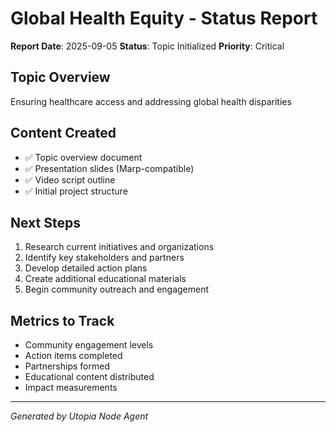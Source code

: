 # Global Health Equity - Status Report

**Report Date**: 2025-09-05
**Status**: Topic Initialized
**Priority**: Critical

## Topic Overview
Ensuring healthcare access and addressing global health disparities

## Content Created
- ✅ Topic overview document
- ✅ Presentation slides (Marp-compatible)
- ✅ Video script outline
- ✅ Initial project structure

## Next Steps
1. Research current initiatives and organizations
2. Identify key stakeholders and partners
3. Develop detailed action plans
4. Create additional educational materials
5. Begin community outreach and engagement

## Metrics to Track
- Community engagement levels
- Action items completed
- Partnerships formed
- Educational content distributed
- Impact measurements

---
*Generated by Utopia Node Agent*
